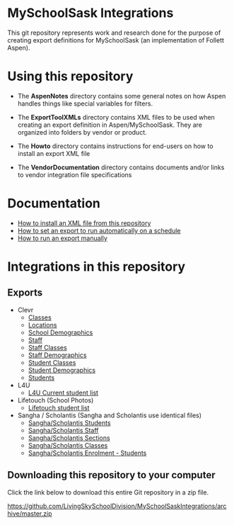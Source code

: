 # MySchoolSask Integrations
This git repository represents work and research done for the purpose of creating export definitions for MySchoolSask (an implementation of Follett Aspen).

# Using this repository

* The __AspenNotes__ directory contains some general notes on how Aspen handles things like special variables for filters.

* The __ExportToolXMLs__ directory contains XML files to be used when creating an export definition in Aspen/MySchoolSask. They are organized into folders by vendor or product.

* The __Howto__ directory contains instructions for end-users on how to install an export XML file

* The __VendorDocumentation__ directory contains documents and/or links to vendor integration file specifications

# Documentation
  * [How to install an XML file from this repository](HowTo/HowToInstallAnExportXML.md)
  * [How to set an export to run automatically on a schedule](HowTo/HowToRunAnExportAutomatically.md)
  * [How to run an export manually](HowTo/HowToRunAnExportManually.md)

# Integrations in this repository
## Exports
* Clevr
  * [Classes](ExportToolXMLs/Clevr/ClevrClasses.xml)
  * [Locations](ExportToolXMLs/Clevr/ClevrLocations.xml)
  * [School Demographics](ExportToolXMLs/Clevr/ClevrSchoolDemographics.xml)
  * [Staff](ExportToolXMLs/Clevr/ClevrStaff.xml)
  * [Staff Classes](ExportToolXMLs/Clevr/ClevrStaffClasses.xml)
  * [Staff Demographics](ExportToolXMLs/Clevr/ClevrStaffDemographics.xml)
  * [Student Classes](ExportToolXMLs/Clevr/ClevrStudentClasses.xml)
  * [Student Demographics](ExportToolXMLs/Clevr/ClevrStudentDemographics.xml)
  * [Students](ExportToolXMLs/Clevr/ClevrStudents.xml)
* L4U
  * [L4U Current student list](ExportToolXMLs/L4U/L4U.xml)
* Lifetouch (School Photos)
  * [Lifetouch student list](ExportToolXMLs/Lifetouch/LifetouchStudents.xml)
* Sangha / Scholantis (Sangha and Scholantis use identical files)
  * [Sangha/Scholantis Students](ExportToolXMLs/Scholantis-Sangha/Scholantis-Students.xml)
  * [Sangha/Scholantis Staff](ExportToolXMLs/Scholantis-Sangha/Scholantis-Staff.xml)
  * [Sangha/Scholantis Sections](ExportToolXMLs/Scholantis-Sangha/Scholantis-Sections.xml)
  * [Sangha/Scholantis Classes](ExportToolXMLs/Scholantis-Sangha/Scholantis-Class.xml)
  * [Sangha/Scholantis Enrolment - Students](ExportToolXMLs/Scholantis-Sangha/Scholantis-Enrolment-Students.xml)
## Downloading this repository to your computer
Click the link below to download this entire Git repository in a zip file.

https://github.com/LivingSkySchoolDivision/MySchoolSaskIntegrations/archive/master.zip